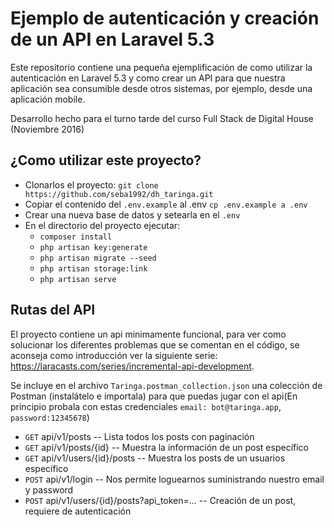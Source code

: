 # Ejemplo de autenticación y creación de un API en Laravel 5.3
Este repositorio contiene una pequeña ejemplificación de como utilizar la autenticación en Laravel 5.3 y como crear un API para que nuestra aplicación sea consumible desde otros sistemas, por ejemplo, desde una aplicación mobile.

Desarrollo hecho para el turno tarde del curso Full Stack de Digital House (Noviembre 2016)

## ¿Como utilizar este proyecto?
- Clonarlos el proyecto: `git clone https://github.com/seba1992/dh_taringa.git`
- Copiar el contenido del `.env.example` al .env `cp .env.example a .env`
- Crear una nueva base de datos y setearla en el `.env`
- En el directorio del proyecto ejecutar:
    - `composer install`
    - `php artisan key:generate`
    - `php artisan migrate --seed`
    - `php artisan storage:link`
    - `php artisan serve`

## Rutas del API
El proyecto contiene un api minimamente funcional, para ver como solucionar los diferentes problemas que se comentan en el código, se aconseja como introducción ver la siguiente serie: https://laracasts.com/series/incremental-api-development.

Se incluye en el archivo `Taringa.postman_collection.json` una colección de Postman (instalátelo e importala) para que puedas jugar con el api(En principio probala con estas credenciales `email: bot@taringa.app`, `password:12345678`)
- `GET` api/v1/posts -- Lista todos los posts con paginación
- `GET` api/v1/posts/{id} -- Muestra la información de un post específico
- `GET` api/v1/users/{id}/posts -- Muestra los posts de un usuarios específico
- `POST` api/v1/login -- Nos permite loguearnos suministrando nuestro email y password
- `POST` api/v1/users/{id}/posts?api_token=... -- Creación de un post, requiere de autenticación